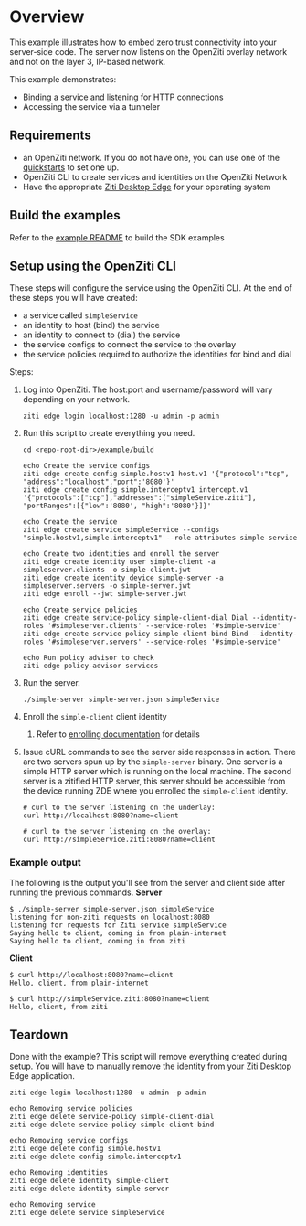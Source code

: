# Overview
This example illustrates how to embed zero trust connectivity into your server-side code. The server now listens on the 
OpenZiti overlay network and not on the layer 3, IP-based network.

This example demonstrates:
* Binding a service and listening for HTTP connections
* Accessing the service via a tunneler

## Requirements
* an OpenZiti network. If you do not have one, you can use one of the [quickstarts](https://netfoundry.io/docs/openziti/learn/quickstarts/) to set one up.
* OpenZiti CLI to create services and identities on the OpenZiti Network
* Have the appropriate [Ziti Desktop Edge](https://netfoundry.io/docs/openziti/reference/tunnelers/) for your operating system

## Build the examples
Refer to the [example README](../README.md) to build the SDK examples

## Setup using the OpenZiti CLI
These steps will configure the service using the OpenZiti CLI. At the end of these steps you will have created:
* a service called `simpleService`
* an identity to host (bind) the service
* an identity to connect to (dial) the service
* the service configs to connect the service to the overlay
* the service policies required to authorize the identities for bind and dial

Steps:
1. Log into OpenZiti. The host:port and username/password will vary depending on your network.

       ziti edge login localhost:1280 -u admin -p admin
1. Run this script to create everything you need.

       cd <repo-root-dir>/example/build

       echo Create the service configs
       ziti edge create config simple.hostv1 host.v1 '{"protocol":"tcp", "address":"localhost","port":'8080'}'
       ziti edge create config simple.interceptv1 intercept.v1 '{"protocols":["tcp"],"addresses":["simpleService.ziti"], "portRanges":[{"low":'8080', "high":'8080'}]}'

       echo Create the service
       ziti edge create service simpleService --configs "simple.hostv1,simple.interceptv1" --role-attributes simple-service
       
       echo Create two identities and enroll the server
       ziti edge create identity user simple-client -a simpleserver.clients -o simple-client.jwt
       ziti edge create identity device simple-server -a simpleserver.servers -o simple-server.jwt
       ziti edge enroll --jwt simple-server.jwt
       
       echo Create service policies
       ziti edge create service-policy simple-client-dial Dial --identity-roles '#simpleserver.clients' --service-roles '#simple-service'
       ziti edge create service-policy simple-client-bind Bind --identity-roles '#simpleserver.servers' --service-roles '#simple-service'
       
       echo Run policy advisor to check
       ziti edge policy-advisor services
1. Run the server.

       ./simple-server simple-server.json simpleService

1. Enroll the `simple-client` client identity
   1. Refer to [enrolling documentation](https://netfoundry.io/docs/openziti/learn/core-concepts/identities/enrolling/) for details

1. Issue cURL commands to see the server side responses in action. There are two servers spun up by the `simple-server` 
   binary. One server is a simple HTTP server which is running on the local machine. The second server is a zitified 
   HTTP server, this server should be accessible from the device running ZDE where you enrolled the `simple-client` 
   identity.

       # curl to the server listening on the underlay:
       curl http://localhost:8080?name=client
       
       # curl to the server listening on the overlay:
       curl http://simpleService.ziti:8080?name=client

### Example output
The following is the output you'll see from the server and client side after running the previous commands.
**Server**
```
$ ./simple-server simple-server.json simpleService
listening for non-ziti requests on localhost:8080
listening for requests for Ziti service simpleService
Saying hello to client, coming in from plain-internet
Saying hello to client, coming in from ziti
```
**Client**
```
$ curl http://localhost:8080?name=client
Hello, client, from plain-internet

$ curl http://simpleService.ziti:8080?name=client
Hello, client, from ziti
```

## Teardown
Done with the example? This script will remove everything created during setup.
You will have to manually remove the identity from your Ziti Desktop Edge application.
```
ziti edge login localhost:1280 -u admin -p admin

echo Removing service policies
ziti edge delete service-policy simple-client-dial
ziti edge delete service-policy simple-client-bind

echo Removing service configs
ziti edge delete config simple.hostv1
ziti edge delete config simple.interceptv1

echo Removing identities
ziti edge delete identity simple-client
ziti edge delete identity simple-server

echo Removing service
ziti edge delete service simpleService
```
